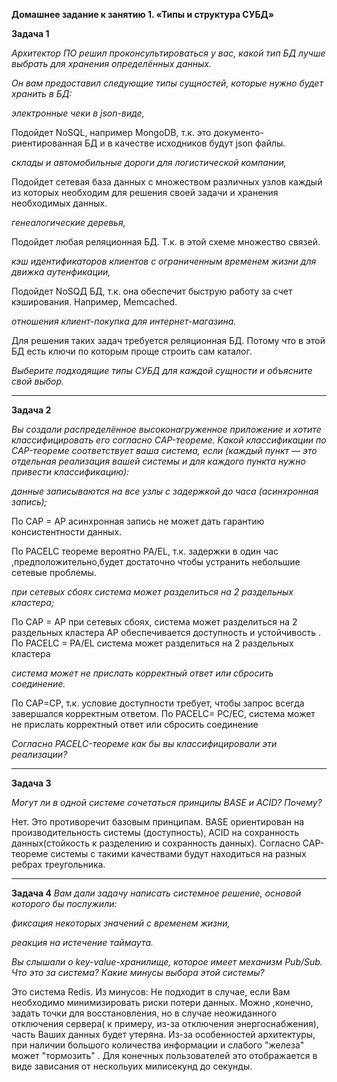 **Домашнее задание к занятию 1. «Типы и структура СУБД»**


**Задача 1**

*Архитектор ПО решил проконсультироваться у вас, какой тип БД лучше выбрать для хранения определённых данных.*

*Он вам предоставил следующие типы сущностей, которые нужно будет хранить в БД:*

*электронные чеки в json-виде,*

Подойдет NoSQL, например MongoDB, т.к. это документо-риентированная БД и в качестве исходников будут json файлы.


*склады и автомобильные дороги для логистической компании,*

Подойдет сетевая база данных с множеством различных узлов каждый из которых необходим для решения своей задачи и хранения необходимых данных.


*генеалогические деревья,*

Подойдет любая реляционная БД. Т.к. в этой схеме множество связей.


*кэш идентификаторов клиентов с ограниченным временем жизни для движка аутенфикации,*


Подойдет NoSQД  БД, т.к. она обеспечит быструю работу за счет кэширования. Например, Memcached.


*отношения клиент-покупка для интернет-магазина.*

Для решения таких задач требуется реляционная БД. Потому что в этой БД есть ключи по которым проще строить сам каталог.


*Выберите подходящие типы СУБД для каждой сущности и объясните свой выбор.*

***

**Задача 2**

*Вы создали распределённое высоконагруженное приложение и хотите классифицировать его согласно CAP-теореме. Какой классификации по CAP-теореме соответствует ваша система, если (каждый пункт — это отдельная реализация вашей системы и для каждого пункта нужно привести классификацию):*

*данные записываются на все узлы с задержкой до часа (асинхронная запись);*

По CAP = AP асинхронная запись не может дать гарантию консистентности данных.

По PACELC теореме вероятно PA/EL, т.к. задержки в один час ,предположительно,будет достаточно чтобы устранить небольшие сетевые проблемы.

*при сетевых сбоях система может разделиться на 2 раздельных кластера;*

По CAP = AP при сетевых сбоях, система может разделиться на 2 раздельных кластера AP обеспечивается доступность и устойчивость .
По PACELC = PA/EL  система может разделиться на 2 раздельных кластера 

*система может не прислать корректный ответ или сбросить соединение.*

По CAP=CP, т.к. условие доступности требует, чтобы запрос всегда завершался корректным ответом.
По PACELC= PC/EC, система может не прислать корректный ответ или сбросить соединение

*Согласно PACELC-теореме как бы вы классифицировали эти реализации?*

***

**Задача 3**

*Могут ли в одной системе сочетаться принципы BASE и ACID? Почему?*

Нет. Это противоречит базовым принципам. BASE ориентирован на производительность системы (доступность), ACID на сохранность данных(стойкость к разделению и сохранность данных). Согласно CAP-теореме системы с такими качествами будут находиться на разных ребрах треугольника.

***
**Задача 4**
*Вам дали задачу написать системное решение, основой которого бы послужили:*

*фиксация некоторых значений с временем жизни,*

*реакция на истечение таймаута.*

*Вы слышали о key-value-хранилище, которое имеет механизм Pub/Sub. Что это за система? Какие минусы выбора этой системы?*


Это система Redis. 
Из минусов:
Не подходит в случае, если Вам необходимо минимизировать риски потери данных. 
Можно ,конечно, задать точки для восстановления, но в случае неожиданного отключения сервера( к примеру, из-за отключения энергоснабжения),
часть Ваших данных будет утеряна. 
Из-за особенностей архитектуры, при наличии большого количества информации и слабого "железа" может "тормозить" . Для конечных пользователей это отображается в виде зависания от нескольуих милисекунд до секунды.



